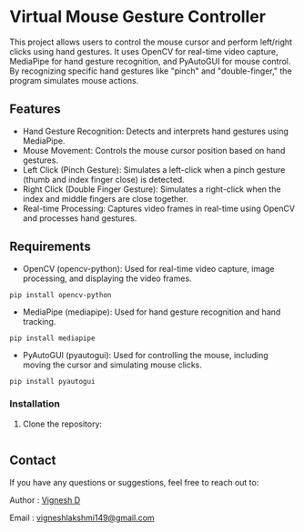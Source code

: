 # Virtual Mouse Gesture Controller
 This project allows users to control the mouse cursor and perform left/right clicks using hand gestures. It uses OpenCV for real-time video capture, MediaPipe for hand gesture recognition, and PyAutoGUI for mouse control. By recognizing specific hand gestures like "pinch" and "double-finger," the program simulates mouse actions.
 ## Features
 - Hand Gesture Recognition: Detects and interprets hand gestures using MediaPipe.
 - Mouse Movement: Controls the mouse cursor position based on hand gestures.
 - Left Click (Pinch Gesture): Simulates a left-click when a pinch gesture (thumb and index finger close) is detected.
 - Right Click (Double Finger Gesture): Simulates a right-click when the index and middle fingers are close together.
 - Real-time Processing: Captures video frames in real-time using OpenCV and processes hand gestures.
## Requirements
 - OpenCV (opencv-python): Used for real-time video capture, image processing, and displaying the video frames.

```
pip install opencv-python
```
 - MediaPipe (mediapipe): Used for hand gesture recognition and hand tracking.
```
pip install mediapipe
```
 - PyAutoGUI (pyautogui): Used for controlling the mouse, including moving the cursor and simulating mouse clicks.
```
pip install pyautogui
```
### Installation
1. Clone the repository:
```

```
## Contact
If you have any questions or suggestions, feel free to reach out to:

Author : [Vignesh D](www.linkedin.com/in/vignesh-doss-6mar2005)

Email : vigneshlakshmi149@gmail.com
